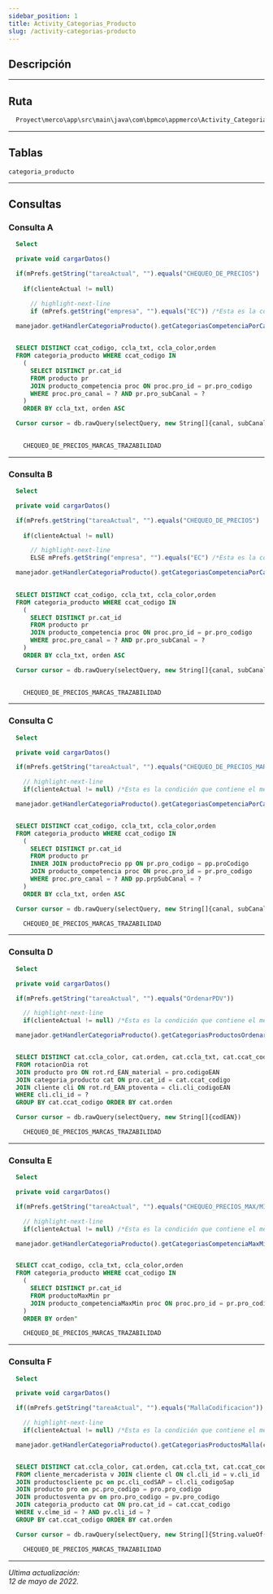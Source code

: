 ```yaml
---
sidebar_position: 1
title: Activity_Categorias_Producto
slug: /activity-categorias-producto
---
```


## Descripción

***

## Ruta

```js
  Proyect\merco\app\src\main\java\com\bpmco\appmerco\Activity_Categorias_Producto.java
```

***

## Tablas

```categoria_producto``` 

***

## Consultas

### Consulta A

```sql title="Tipo"
  Select
```

```js title="Método desde donde se invoca"
  private void cargarDatos()
```

```js title="Condiciones"
  if(mPrefs.getString("tareaActual", "").equals("CHEQUEO_DE_PRECIOS") || mPrefs.getString("tareaActual", "").equals("CHEQUEO_DE_PRECIOS_MARCAS"))  
  
    if(clienteActual != null)

      // highlight-next-line
      if (mPrefs.getString("empresa", "").equals("EC")) /*Esta es la condición que contiene el metodo*/
```

```js title="Método"
  manejador.getHandlerCategoriaProducto().getCategoriasCompetenciaPorCanal(objetoCanal.getId(), objetoCliente.getCli_subCanal())
```

```sql title="Query"
  
  SELECT DISTINCT ccat_codigo, ccla_txt, ccla_color,orden
  FROM categoria_producto WHERE ccat_codigo IN
    (
      SELECT DISTINCT pr.cat_id
      FROM producto pr
      JOIN producto_competencia proc ON proc.pro_id = pr.pro_codigo
      WHERE proc.pro_canal = ? AND pr.pro_subCanal = ?
    )
    ORDER BY ccla_txt, orden ASC

  Cursor cursor = db.rawQuery(selectQuery, new String[]{canal, subCanal});
  
```

```js title="Módulos"
    CHEQUEO_DE_PRECIOS_MARCAS_TRAZABILIDAD
```

***


### Consulta B

```sql title="Tipo" 
  Select
```

```js title="Método desde donde se invoca"
  private void cargarDatos()
```

```js title="Condiciones"
  if(mPrefs.getString("tareaActual", "").equals("CHEQUEO_DE_PRECIOS") || mPrefs.getString("tareaActual", "").equals("CHEQUEO_DE_PRECIOS_MARCAS"))  
  
    if(clienteActual != null)

      // highlight-next-line
      ELSE mPrefs.getString("empresa", "").equals("EC") /*Esta es la condición que contiene el metodo*/
```

```js title="Método"
  manejador.getHandlerCategoriaProducto().getCategoriasCompetenciaPorCanal(objetoCliente.getCli_canal(), objetoCliente.getCli_subCanal())
```

```sql title="Query"
  
  SELECT DISTINCT ccat_codigo, ccla_txt, ccla_color,orden
  FROM categoria_producto WHERE ccat_codigo IN
    (
      SELECT DISTINCT pr.cat_id
      FROM producto pr
      JOIN producto_competencia proc ON proc.pro_id = pr.pro_codigo
      WHERE proc.pro_canal = ? AND pr.pro_subCanal = ?
    )
    ORDER BY ccla_txt, orden ASC

  Cursor cursor = db.rawQuery(selectQuery, new String[]{canal, subCanal})
  
```

```js title="Módulos"
    CHEQUEO_DE_PRECIOS_MARCAS_TRAZABILIDAD
````

***

### Consulta C

```sql title="Tipo"
  Select
```

```js title="Método desde donde se invoca"
  private void cargarDatos()
```

```js title="Condiciones"
  if(mPrefs.getString("tareaActual", "").equals("CHEQUEO_DE_PRECIOS_MARCAS_V2") || mPrefs.getString("tareaActual", "").equals("CHEQUEO_DE_PRECIOS_MARCAS_TRAZABILIDAD"))

    // highlight-next-line
    if(clienteActual != null) /*Esta es la condición que contiene el metodo*/
```

```js title="Método"
  manejador.getHandlerCategoriaProducto().getCategoriasCompetenciaPorCanalYSubCanal(objetoCliente.getCli_canal(), objetoCliente.getCli_subCanal());
```

```sql title="Query"

  SELECT DISTINCT ccat_codigo, ccla_txt, ccla_color,orden 
  FROM categoria_producto WHERE ccat_codigo IN
    (
      SELECT DISTINCT pr.cat_id 
      FROM producto pr 
      INNER JOIN productoPrecio pp ON pr.pro_codigo = pp.proCodigo
      JOIN producto_competencia proc ON proc.pro_id = pr.pro_codigo
      WHERE proc.pro_canal = ? AND pp.prpSubCanal = ?
    ) 
    ORDER BY ccla_txt, orden ASC

  Cursor cursor = db.rawQuery(selectQuery, new String[]{canal, subCanal})

```

```js title="Módulos"
    CHEQUEO_DE_PRECIOS_MARCAS_TRAZABILIDAD
```

***

### Consulta D

```sql title="Tipo" 
  Select
```

```js title="Método desde donde se invoca"
  private void cargarDatos()
```

```js title="Condiciones"
  if(mPrefs.getString("tareaActual", "").equals("OrdenarPDV"))

    // highlight-next-line
    if(clienteActual != null) /*Esta es la condición que contiene el metodo*/
```

```js title="Método"
  manejador.getHandlerCategoriaProducto().getCategoriasProductosOrdenarPDV(clienteActual.getCli_id())
```

```sql title="Query"

  SELECT DISTINCT cat.ccla_color, cat.orden, cat.ccla_txt, cat.ccat_codigo
  FROM rotacionDia rot
  JOIN producto pro ON rot.rd_EAN_material = pro.codigoEAN
  JOIN categoria_producto cat ON pro.cat_id = cat.ccat_codigo
  JOIN cliente cli ON rot.rd_EAN_ptoventa = cli.cli_codigoEAN
  WHERE cli.cli_id = ?
  GROUP BY cat.ccat_codigo ORDER BY cat.orden

  Cursor cursor = db.rawQuery(selectQuery, new String[]{codEAN})

```

```js title="Módulos"
    CHEQUEO_DE_PRECIOS_MARCAS_TRAZABILIDAD
```

***

### Consulta E

```sql title="Tipo" 
  Select
```

```js title="Método desde donde se invoca"
  private void cargarDatos()
```

```js title="Condiciones"
  if(mPrefs.getString("tareaActual", "").equals("CHEQUEO_PRECIOS_MAX/MIN"))

    // highlight-next-line
    if(clienteActual != null) /*Esta es la condición que contiene el metodo*/
```

```js title="Método"
  manejador.getHandlerCategoriaProducto().getCategoriasCompetenciaMaxMin(clienteMercaderistaActual.getClme_id())
```

```sql title="Query"

  SELECT ccat_codigo, ccla_txt, ccla_color,orden 
  FROM categoria_producto WHERE ccat_codigo IN
    (
      SELECT DISTINCT pr.cat_id
      FROM productoMaxMin pr
      JOIN producto_competenciaMaxMin proc ON proc.pro_id = pr.pro_codigo
    )
    ORDER BY orden"

```

```js title="Módulos"
    CHEQUEO_DE_PRECIOS_MARCAS_TRAZABILIDAD
```

***

### Consulta F

```sql title="Tipo" 
  Select
```

```js title="Método desde donde se invoca"
  private void cargarDatos()
```

```js title="Condiciones"
  if((mPrefs.getString("tareaActual", "").equals("MallaCodificacion")) )

    // highlight-next-line
    if(clienteActual != null) /*Esta es la condición que contiene el metodo*/
```

```js title="Método"
  manejador.getHandlerCategoriaProducto().getCategoriasProductosMalla(clienteMercaderistaActual.getClme_id(), clienteActual.getCli_id())
```

```sql title="Query"

  SELECT DISTINCT cat.ccla_color, cat.orden, cat.ccla_txt, cat.ccat_codigo
  FROM cliente_mercaderista v JOIN cliente cl ON cl.cli_id = v.cli_id
  JOIN productoscliente pc on pc.cli_codSAP = cl.cli_codigoSap
  JOIN producto pro on pc.pro_codigo = pro.pro_codigo
  JOIN productosventa pv on pro.pro_codigo = pv.pro_codigo
  JOIN categoria_producto cat ON pro.cat_id = cat.ccat_codigo
  WHERE v.clme_id = ? AND pv.cli_id = ?
  GROUP BY cat.ccat_codigo ORDER BY cat.orden

  Cursor cursor = db.rawQuery(selectQuery, new String[]{String.valueOf(session), cli_id})

```

```js title="Módulos"
    CHEQUEO_DE_PRECIOS_MARCAS_TRAZABILIDAD
```

***


*Ultima actualización:   
12 de mayo de 2022.*